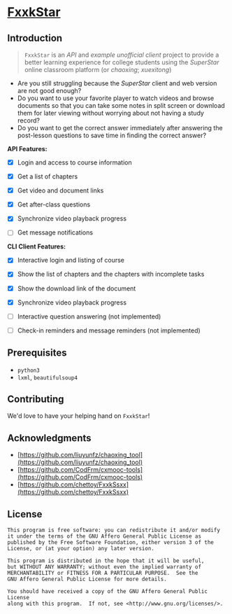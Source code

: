 # [FxxkStar](https://github.com/chettoy/FxxkStar) 

##  Introduction

> `FxxkStar` is an *API* and *example unofficial client* project to provide a better learning experience for college students using the *SuperStar* online classroom platform (or *chaoxing*; *xuexitong*)

- Are you still struggling because the *SuperStar* client and web version are not good enough?
- Do you want to use your favorite player to watch videos and browse documents so that you can take some notes in split screen or download them for later viewing without worrying about not having a study record?
- Do you want to get the correct answer immediately after answering the post-lesson questions to save time in finding the correct answer?

**API Features:**

- [x] Login and access to course information

- [x] Get a list of chapters

- [x] Get video and document links

- [x] Get after-class questions

- [x] Synchronize video playback progress

- [ ] Get message notifications

  

**CLI Client Features:**

- [x] Interactive login and listing of course

- [x] Show the list of chapters and the chapters with incomplete tasks

- [x] Show the download link of the document

- [x] Synchronize video playback progress

- [ ] Interactive question answering (not implemented)

- [ ] Check-in reminders and message reminders (not implemented)



## Prerequisites

- `python3`
- `lxml`, `beautifulsoup4`



## Contributing

We'd love to have your helping hand on `FxxkStar`! 



## Acknowledgments
- [https://github.com/liuyunfz/chaoxing_tool](https://github.com/liuyunfz/chaoxing_tool)
- [https://github.com/CodFrm/cxmooc-tools](https://github.com/CodFrm/cxmooc-tools)
- [https://github.com/chettoy/FxxkSsxx](https://github.com/chettoy/FxxkSsxx)



## License

```
This program is free software: you can redistribute it and/or modify
it under the terms of the GNU Affero General Public License as
published by the Free Software Foundation, either version 3 of the
License, or (at your option) any later version.

This program is distributed in the hope that it will be useful,
but WITHOUT ANY WARRANTY; without even the implied warranty of
MERCHANTABILITY or FITNESS FOR A PARTICULAR PURPOSE.  See the
GNU Affero General Public License for more details.

You should have received a copy of the GNU Affero General Public License
along with this program.  If not, see <http://www.gnu.org/licenses/>.
```

